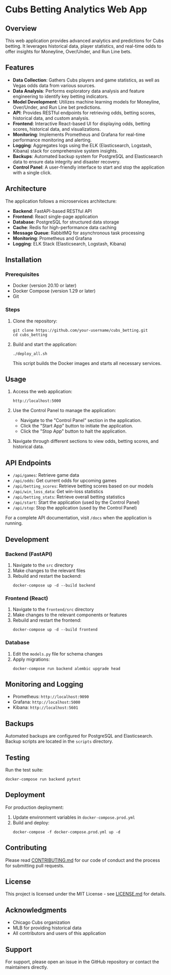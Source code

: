 # Cubs Betting Analytics Web App

## Overview

This web application provides advanced analytics and predictions for Cubs betting. It leverages historical data, player statistics, and real-time odds to offer insights for Moneyline, Over/Under, and Run Line bets.

## Features

- **Data Collection**: Gathers Cubs players and game statistics, as well as Vegas odds data from various sources.
- **Data Analysis**: Performs exploratory data analysis and feature engineering to identify key betting indicators.
- **Model Development**: Utilizes machine learning models for Moneyline, Over/Under, and Run Line bet predictions.
- **API**: Provides RESTful endpoints for retrieving odds, betting scores, historical data, and custom analysis.
- **Frontend**: Interactive React-based UI for displaying odds, betting scores, historical data, and visualizations.
- **Monitoring**: Implements Prometheus and Grafana for real-time performance monitoring and alerting.
- **Logging**: Aggregates logs using the ELK (Elasticsearch, Logstash, Kibana) stack for comprehensive system insights.
- **Backups**: Automated backup system for PostgreSQL and Elasticsearch data to ensure data integrity and disaster recovery.
- **Control Panel**: A user-friendly interface to start and stop the application with a single click.

## Architecture

The application follows a microservices architecture:

- **Backend**: FastAPI-based RESTful API
- **Frontend**: React single-page application
- **Database**: PostgreSQL for structured data storage
- **Cache**: Redis for high-performance data caching
- **Message Queue**: RabbitMQ for asynchronous task processing
- **Monitoring**: Prometheus and Grafana
- **Logging**: ELK Stack (Elasticsearch, Logstash, Kibana)

## Installation

### Prerequisites

- Docker (version 20.10 or later)
- Docker Compose (version 1.29 or later)
- Git

### Steps

1. Clone the repository:
   ```
   git clone https://github.com/your-username/cubs_betting.git
   cd cubs_betting
   ```

2. Build and start the application:
   ```
   ./deploy_all.sh
   ```

   This script builds the Docker images and starts all necessary services.

## Usage

1. Access the web application:
   ```
   http://localhost:5000
   ```

2. Use the Control Panel to manage the application:
   - Navigate to the "Control Panel" section in the application.
   - Click the "Start App" button to initiate the application.
   - Click the "Stop App" button to halt the application.

3. Navigate through different sections to view odds, betting scores, and historical data.

## API Endpoints

- `/api/games`: Retrieve game data
- `/api/odds`: Get current odds for upcoming games
- `/api/betting_scores`: Retrieve betting scores based on our models
- `/api/win_loss_data`: Get win-loss statistics
- `/api/betting_stats`: Retrieve overall betting statistics
- `/api/start`: Start the application (used by the Control Panel)
- `/api/stop`: Stop the application (used by the Control Panel)

For a complete API documentation, visit `/docs` when the application is running.

## Development

### Backend (FastAPI)

1. Navigate to the `src` directory
2. Make changes to the relevant files
3. Rebuild and restart the backend:
   ```
   docker-compose up -d --build backend
   ```

### Frontend (React)

1. Navigate to the `frontend/src` directory
2. Make changes to the relevant components or features
3. Rebuild and restart the frontend:
   ```
   docker-compose up -d --build frontend
   ```

### Database

1. Edit the `models.py` file for schema changes
2. Apply migrations:
   ```
   docker-compose run backend alembic upgrade head
   ```

## Monitoring and Logging

- Prometheus: `http://localhost:9090`
- Grafana: `http://localhost:5000`
- Kibana: `http://localhost:5601`

## Backups

Automated backups are configured for PostgreSQL and Elasticsearch. Backup scripts are located in the `scripts` directory.

## Testing

Run the test suite:
```
docker-compose run backend pytest
```

## Deployment

For production deployment:

1. Update environment variables in `docker-compose.prod.yml`
2. Build and deploy:
   ```
   docker-compose -f docker-compose.prod.yml up -d
   ```

## Contributing

Please read [CONTRIBUTING.md](CONTRIBUTING.md) for our code of conduct and the process for submitting pull requests.

## License

This project is licensed under the MIT License - see [LICENSE.md](LICENSE.md) for details.

## Acknowledgments

- Chicago Cubs organization
- MLB for providing historical data
- All contributors and users of this application

## Support

For support, please open an issue in the GitHub repository or contact the maintainers directly.